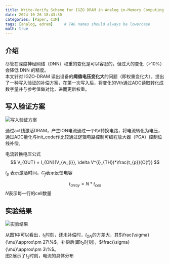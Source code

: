 ```yaml
---
title: Write-Verify Scheme for IGZO DRAM in Analog in-Memory Computing 
date: 2024-10-26 18:43:30 
categories: [Paper, CIM]
tags: [analog, edram]     # TAG names should always be lowercase
math: true
--- 
```



## 介绍

尽管在深度神经网络（DNN）权重的变化是可以容忍的，但过大的变化（>10%）会降低 DNN 的精度。  
本文针对 IGZO-DRAM 读出设备的**阈值电压变化大**的问题（即权重变化大），提出了一种写入验证的补偿方案，在第一次写入后，将变化的Vth通过ADC读取转化成数字量并与参考值做对比，进而更新权重。

## 写入验证方案 

![写入验证方案](../assets/img/paper/Write-Verify%20Scheme%20for%20IGZO%20DRAM%20in%20Analog%20in-Memory%20Computing/图1.png "写入验证方案")

通过act线激活DRAM，产生ION电流通过一个I\V转换电路，将电流转化为电压，通过ADC量化与init_code作比较通过逻辑电路控制可编程放大器（PGA）控制位线补偿。 


电流转换电压公式
$$
V_{OUT} = I_{ON}(V_{w_{i}}, \delta V^{i}_{TH})*\frac{t_{p}}{C{f}}
$$

$t_{p}$ 表示激活时间，$C_{f}$表示反馈电容

$$
t_{array} = N*t_{cell}
$$
$N$表示每一行的cell数量

## 实验结果

![实验结果](../assets/img/paper/Write-Verify%20Scheme%20for%20IGZO%20DRAM%20in%20Analog%20in-Memory%20Computing/图2.png "实验结果")

从图1中可以看出，$t_{1}$时刻，还未补偿时，$I_{ON}$的方差大，其$\frac{\sigma}{\mu}\approx\pm 27\%$，补偿后(即$t_{2}$时刻)，$\frac{\sigma}{\mu}\approx\pm 3\%$。  
图2展示了$t_{2}$时刻，电流的具体分布
